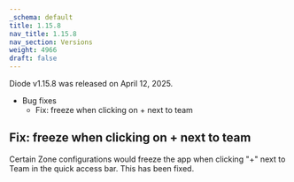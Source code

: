 ```yaml
---
_schema: default
title: 1.15.8
nav_title: 1.15.8
nav_section: Versions
weight: 4966
draft: false
---
```

Diode v1.15.8 was released on April 12, 2025.

* Bug fixes
  * Fix: freeze when clicking on + next to team

## Fix: freeze when clicking on + next to team

Certain Zone configurations would freeze the app when clicking "+" next to Team in the quick access bar.  This has been fixed.